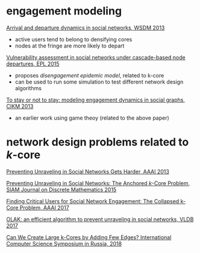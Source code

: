# engagement modeling 

[Arrival and departure dynamics in social networks, WSDM 2013](https://dl.acm.org/citation.cfm?id=2433425)
  - active users tend to belong to densifying cores
  - nodes at the fringe are more likely to depart

[Vulnerability assessment in social networks under cascade-based node departures, EPL 2015](http://iopscience.iop.org/article/10.1209/0295-5075/110/68006)
  - proposes *disengagement epidemic model*, related to k-core
  - can be used to run some simulation to test different network design algorithms

[To stay or not to stay: modeling engagement dynamics in social graphs, CIKM 2013](https://dl.acm.org/citation.cfm?id=2505561)
  - an earlier work using game theoy (related to the above paper)


# network design problems related to $`k`$-core

[Preventing Unraveling in Social Networks Gets Harder, AAAI 2013](https://www.aaai.org/ocs/index.php/AAAI/AAAI13/paper/viewFile/6313/6872)

[Preventing Unraveling in Social Networks: The Anchored $`k`$-Core Problem, SIAM Journal on Discrete Mathematics 2015](https://epubs.siam.org/doi/abs/10.1137/14097032X)

[Finding Critical Users for Social Network Engagement: The Collapsed k-Core Problem, AAAI 2017](https://www.aaai.org/ocs/index.php/AAAI/AAAI17/paper/download/14349/13769)

[OLAK: an efficient algorithm to prevent unraveling in social networks, VLDB 2017](https://dl.acm.org/citation.cfm?id=3055332)

[Can We Create Large k-Cores by Adding Few Edges? International Computer Science Symposium in Russia, 2018](https://link.springer.com/chapter/10.1007/978-3-319-90530-3_8)


